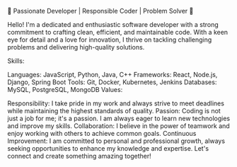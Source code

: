 🌟 Passionate Developer | Responsible Coder | Problem Solver 🌟

Hello! I'm a dedicated and enthusiastic software developer with a strong commitment to crafting clean, efficient, and maintainable code. With a keen eye for detail and a love for innovation, I thrive on tackling challenging problems and delivering high-quality solutions.

Skills:

Languages: JavaScript, Python, Java, C++
Frameworks: React, Node.js, Django, Spring Boot
Tools: Git, Docker, Kubernetes, Jenkins
Databases: MySQL, PostgreSQL, MongoDB
Values:

Responsibility: I take pride in my work and always strive to meet deadlines while maintaining the highest standards of quality.
Passion: Coding is not just a job for me; it's a passion. I am always eager to learn new technologies and improve my skills.
Collaboration: I believe in the power of teamwork and enjoy working with others to achieve common goals.
Continuous Improvement: I am committed to personal and professional growth, always seeking opportunities to enhance my knowledge and expertise.
Let's connect and create something amazing together!
